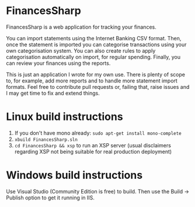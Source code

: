 # FinancesSharp
FinancesSharp is a web application for tracking your finances.

You can import statements using the Internet Banking CSV format. Then, once the 
statement is imported you can categorise transactions using your own 
categorisation system. You can also create rules to apply categorisation 
automatically on import, for regular spending. Finally, you can review your 
finances using the reports.

This is just an application I wrote for my own use. There is plenty of scope to,
for example, add more reports and to handle more statement import formats. Feel 
free to contribute pull requests or, failing that, raise issues and I may get 
time to fix and extend things.

# Linux build instructions
1. If you don't have mono already: `sudo apt-get install mono-complete`
2. `xbuild FinancesSharp.sln`
3. `cd FinancesSharp && xsp` to run an XSP server (usual disclaimers regarding 
    XSP not being suitable for real production deployment)

# Windows build instructions
Use Visual Studio (Community Edition is free) to build. Then use the Build -> 
Publish option to get it running in IIS.
